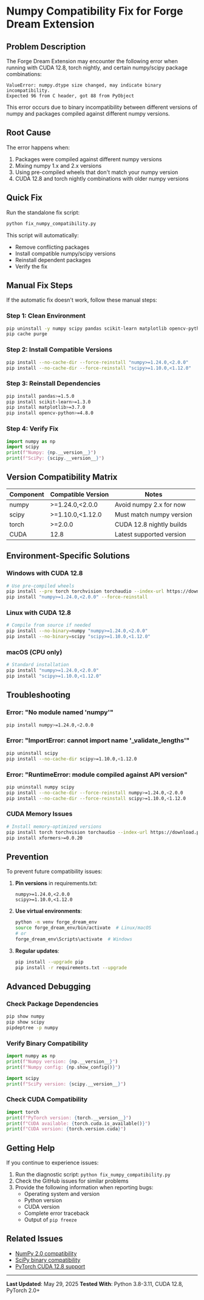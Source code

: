 # Numpy Compatibility Fix for Forge Dream Extension

## Problem Description

The Forge Dream Extension may encounter the following error when running with CUDA 12.8, torch nightly, and certain numpy/scipy package combinations:

```
ValueError: numpy.dtype size changed, may indicate binary incompatibility. 
Expected 96 from C header, got 88 from PyObject
```

This error occurs due to binary incompatibility between different versions of numpy and packages compiled against different numpy versions.

## Root Cause

The error happens when:
1. Packages were compiled against different numpy versions
2. Mixing numpy 1.x and 2.x versions
3. Using pre-compiled wheels that don't match your numpy version
4. CUDA 12.8 and torch nightly combinations with older numpy versions

## Quick Fix

Run the standalone fix script:

```bash
python fix_numpy_compatibility.py
```

This script will automatically:
- Remove conflicting packages
- Install compatible numpy/scipy versions
- Reinstall dependent packages
- Verify the fix

## Manual Fix Steps

If the automatic fix doesn't work, follow these manual steps:

### Step 1: Clean Environment
```bash
pip uninstall -y numpy scipy pandas scikit-learn matplotlib opencv-python
pip cache purge
```

### Step 2: Install Compatible Versions
```bash
pip install --no-cache-dir --force-reinstall "numpy>=1.24.0,<2.0.0"
pip install --no-cache-dir --force-reinstall "scipy>=1.10.0,<1.12.0"
```

### Step 3: Reinstall Dependencies
```bash
pip install pandas>=1.5.0
pip install scikit-learn>=1.3.0
pip install matplotlib>=3.7.0
pip install opencv-python>=4.8.0
```

### Step 4: Verify Fix
```python
import numpy as np
import scipy
print(f"Numpy: {np.__version__}")
print(f"SciPy: {scipy.__version__}")
```

## Version Compatibility Matrix

| Component | Compatible Version | Notes |
|-----------|-------------------|-------|
| numpy | >=1.24.0,<2.0.0 | Avoid numpy 2.x for now |
| scipy | >=1.10.0,<1.12.0 | Must match numpy version |
| torch | >=2.0.0 | CUDA 12.8 nightly builds |
| CUDA | 12.8 | Latest supported version |

## Environment-Specific Solutions

### Windows with CUDA 12.8
```bash
# Use pre-compiled wheels
pip install --pre torch torchvision torchaudio --index-url https://download.pytorch.org/whl/nightly/cu128
pip install "numpy>=1.24.0,<2.0.0" --force-reinstall
```

### Linux with CUDA 12.8
```bash
# Compile from source if needed
pip install --no-binary=numpy "numpy>=1.24.0,<2.0.0"
pip install --no-binary=scipy "scipy>=1.10.0,<1.12.0"
```

### macOS (CPU only)
```bash
# Standard installation
pip install "numpy>=1.24.0,<2.0.0"
pip install "scipy>=1.10.0,<1.12.0"
```

## Troubleshooting

### Error: "No module named 'numpy'"
```bash
pip install numpy>=1.24.0,<2.0.0
```

### Error: "ImportError: cannot import name '_validate_lengths'"
```bash
pip uninstall scipy
pip install --no-cache-dir scipy>=1.10.0,<1.12.0
```

### Error: "RuntimeError: module compiled against API version"
```bash
pip uninstall numpy scipy
pip install --no-cache-dir --force-reinstall numpy>=1.24.0,<2.0.0
pip install --no-cache-dir --force-reinstall scipy>=1.10.0,<1.12.0
```

### CUDA Memory Issues
```bash
# Install memory-optimized versions
pip install torch torchvision torchaudio --index-url https://download.pytorch.org/whl/nightly/cu128
pip install xformers>=0.0.20
```

## Prevention

To prevent future compatibility issues:

1. **Pin versions** in requirements.txt:
   ```
   numpy>=1.24.0,<2.0.0
   scipy>=1.10.0,<1.12.0
   ```

2. **Use virtual environments**:
   ```bash
   python -m venv forge_dream_env
   source forge_dream_env/bin/activate  # Linux/macOS
   # or
   forge_dream_env\Scripts\activate  # Windows
   ```

3. **Regular updates**:
   ```bash
   pip install --upgrade pip
   pip install -r requirements.txt --upgrade
   ```

## Advanced Debugging

### Check Package Dependencies
```bash
pip show numpy
pip show scipy
pipdeptree -p numpy
```

### Verify Binary Compatibility
```python
import numpy as np
print(f"Numpy version: {np.__version__}")
print(f"Numpy config: {np.show_config()}")

import scipy
print(f"SciPy version: {scipy.__version__}")
```

### Check CUDA Compatibility
```python
import torch
print(f"PyTorch version: {torch.__version__}")
print(f"CUDA available: {torch.cuda.is_available()}")
print(f"CUDA version: {torch.version.cuda}")
```

## Getting Help

If you continue to experience issues:

1. Run the diagnostic script: `python fix_numpy_compatibility.py`
2. Check the GitHub issues for similar problems
3. Provide the following information when reporting bugs:
   - Operating system and version
   - Python version
   - CUDA version
   - Complete error traceback
   - Output of `pip freeze`

## Related Issues

- [NumPy 2.0 compatibility](https://github.com/numpy/numpy/releases/tag/v2.0.0)
- [SciPy binary compatibility](https://scipy.org/install/)
- [PyTorch CUDA 12.8 support](https://pytorch.org/get-started/locally/)

---

**Last Updated**: May 29, 2025
**Tested With**: Python 3.8-3.11, CUDA 12.8, PyTorch 2.0+
